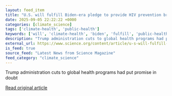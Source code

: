 ```yaml
---
layout: feed_item
title: "U.S. will fulfill Biden-era pledge to provide HIV prevention breakthrough to millions"
date: 2025-09-05 22:22:22 +0000
categories: [climate_science]
tags: ['climate-health', 'public-health']
keywords: ['will', 'climate-health', 'biden', 'fulfill', 'public-health']
description: "Trump administration cuts to global health programs had put promise in doubt"
external_url: https://www.science.org/content/article/u-s-will-fulfill-biden-era-pledge-provide-hiv-prevention-breakthrough-millions
is_feed: true
source_feed: "Latest News from Science Magazine"
feed_category: "climate_science"
---
```


Trump administration cuts to global health programs had put promise in doubt

[Read original article](https://www.science.org/content/article/u-s-will-fulfill-biden-era-pledge-provide-hiv-prevention-breakthrough-millions)
